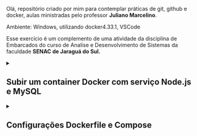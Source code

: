 Olá, repositório criado por mim para contemplar práticas de git, github e docker, aulas ministradas pelo professor **Juliano Marcelino**.

Ambiente: Windows, utilizando docker4.33.1, VSCode

Esse exercício é um complemento de uma atividade da disciplina de Embarcados do curso de Analise e Desenvolvimento de Sistemas da faculdade **SENAC de Jaraguá do Sul.**

<details><summary><h2>Subir um container Docker com serviço Node.js e MySQL</h2></summary>

Para subir o container Docker com um serviço web Node.js e MySQL, vamos usar o `docker-compose`. Vamos utilizar um exemplo básico de configuração do *docker-compose.yml* e *Dockerfile.dockerfile* já configurado para essa situação.

1) Baixe e descompacte o repositório, a estrutura de pastas e arquivos deve ficar assim:

![Estrutura de pastas e arquivos](https://i.imgur.com/L4sQGzz.jpeg)


2) No Visual Code abra a pasta descompactada, se não for renomeada estará com o nome **embed242a1-master**
![Estrutura de pastas e arquivos no VS](https://i.imgur.com/lj6CyxL.jpeg)

3) Para subir o container docker, certifique de que possui instalado o **Docker** em seu computador, a versão que estou utilizando é a **V 4.33**. Com o docker instalado e o compose habilitado, execute o comando:
```sh
docker-compose up --build
```
![enter image description here](https://i.imgur.com/5MiR6LQ.jpeg)Aguarde finalizar o processo de ***Build***, onde serão aplicadas todas as configurações inseridas nos arquivos do docker *Dockerfile.dockerfile* e *compose docker-compose.yml*

4) Após a finalização do processo de ***Build*** do nosso container, até aqui tudo ocorrendo bem já podemos rodar nossa aplicação web com **Node.js** rodando no link padrão local abaixo:

Copie e cole no em um navegador.

```sh
http://localhost:8008
```

5) Se aparecer a tela de ***LOGIN***, podemos validar a conexão com o banco de dados.
```sh
usuário: admin
senha: 1234
```

Caso não digitar  as credenciais válidas o navegador deverá mostrar **"Credenciais Inválidas"**, caso contrário parabéns você conseguiu acesso e a validação via banco de dados foi um sucesso!!!
</details>

<details><summary><h2>Configurações Dockerfile e Compose</h2></summary>

<details><summary><h2>Dockerfile.dockerfile</h2></summary>

```sh
# Usar uma imagem Node.js como base
FROM node:18
# Criar e definir o diretório de trabalho
WORKDIR /embed242a1

# Copiar os arquivos package.json e package-lock.json
COPY package*.json ./

# Instalar as dependências
RUN npm install
# Copiar o restante dos arquivos do projeto
COPY . .

# Baixar o script wait-for-it
RUN wget https://raw.githubusercontent.com/vishnubob/wait-for-it/master/wait-for-it.sh && chmod +x wait-for-it.sh

# Expor a porta da aplicação
EXPOSE 8008

# Comando para iniciar a aplicação, aguardando o MySQL estar pronto
CMD ["./wait-for-it.sh", "db:3306", "--timeout=60", "--", "node", "script.js"]
```
</details>

<details><summary><h2>docker-compose.yml</h2></summary>

```sh
version: '3.8'  # Define a versão do Compose a ser usada.

services:
  web:
    build: 
      context: ./web  # Define o diretório de contexto de onde o Dockerfile será construído.
      dockerfile: Dockerfile.dockerfile  # Especifica o nome do Dockerfile que será usado.
    ports:
      - "8008:8008"  # Mapeia a porta 8008 do contêiner para a porta 8008 do host.
    environment:
      - DATABASE_HOST=db  # Define a variável de ambiente para o host do banco de dados.
      - DATABASE_USER=root  # Define a variável de ambiente para o usuário do banco de dados.
      - DATABASE_PASSWORD=root99  # Define a variável de ambiente para a senha do banco de dados.
      - DATABASE_NAME=apapp  # Define a variável de ambiente para o nome do banco de dados.
    depends_on:
      - db  # Define que o serviço 'web' depende do serviço 'db' e só será iniciado após o 'db'.
    networks:
      - embed242a1  # Define a rede em que o serviço 'web' será conectado.

  db:
    image: mysql:8.1  # Especifica a imagem do MySQL a ser usada, versão 8.1.
    environment:
      MYSQL_ROOT_PASSWORD: root99  # Define a senha root do MySQL.
      MYSQL_DATABASE: apapp  # Cria automaticamente um banco de dados chamado 'apapp' ao iniciar.
    ports:
      - "3307:3306"  # Mapeia a porta 3306 do contêiner (porta padrão do MySQL) para a porta 3307 no host.
    volumes:
      - ./db/apapp_dump.sql:/docker-entrypoint-initdb.d/apapp_dump.sql  # Mapeia um arquivo SQL do host para ser executado durante a inicialização do banco de dados.
    networks:
      - embed242a1  # Define a rede em que o serviço 'db' será conectado.

networks:
  embed242a1:
    driver: bridge  # Define o driver de rede como 'bridge', criando uma rede interna isolada para os serviços.

```
</details>

